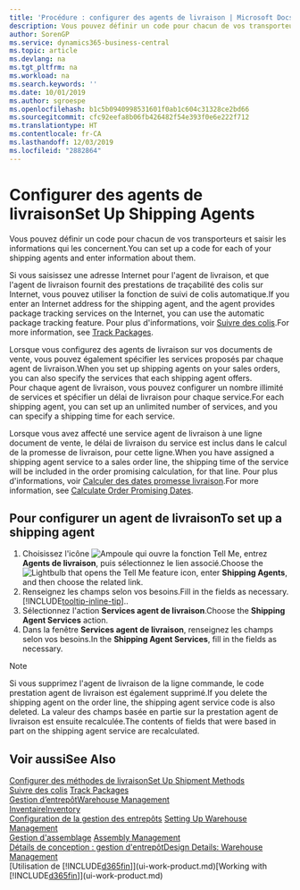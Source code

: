 ```yaml
---
title: 'Procédure : configurer des agents de livraison | Microsoft Docs'
description: Vous pouvez définir un code pour chacun de vos transporteurs et saisir les informations qui les concernent.
author: SorenGP
ms.service: dynamics365-business-central
ms.topic: article
ms.devlang: na
ms.tgt_pltfrm: na
ms.workload: na
ms.search.keywords: ''
ms.date: 10/01/2019
ms.author: sgroespe
ms.openlocfilehash: b1c5b0940998531601f0ab1c604c31328ce2bd66
ms.sourcegitcommit: cfc92eefa8b06fb426482f54e393f0e6e222f712
ms.translationtype: HT
ms.contentlocale: fr-CA
ms.lasthandoff: 12/03/2019
ms.locfileid: "2882864"
---
```

# <a name="set-up-shipping-agents"></a><span data-ttu-id="136f1-103">Configurer des agents de livraison</span><span class="sxs-lookup"><span data-stu-id="136f1-103">Set Up Shipping Agents</span></span>
<span data-ttu-id="136f1-104">Vous pouvez définir un code pour chacun de vos transporteurs et saisir les informations qui les concernent.</span><span class="sxs-lookup"><span data-stu-id="136f1-104">You can set up a code for each of your shipping agents and enter information about them.</span></span>  

<span data-ttu-id="136f1-105">Si vous saisissez une adresse Internet pour l'agent de livraison, et que l'agent de livraison fournit des prestations de traçabilité des colis sur Internet, vous pouvez utiliser la fonction de suivi de colis automatique.</span><span class="sxs-lookup"><span data-stu-id="136f1-105">If you enter an Internet address for the shipping agent, and the agent provides package tracking services on the Internet, you can use the automatic package tracking feature.</span></span> <span data-ttu-id="136f1-106">Pour plus d'informations, voir [Suivre des colis](sales-how-track-packages.md).</span><span class="sxs-lookup"><span data-stu-id="136f1-106">For more information, see [Track Packages](sales-how-track-packages.md).</span></span>

<span data-ttu-id="136f1-107">Lorsque vous configurez des agents de livraison sur vos documents de vente, vous pouvez également spécifier les services proposés par chaque agent de livraison.</span><span class="sxs-lookup"><span data-stu-id="136f1-107">When you set up shipping agents on your sales orders, you can also specify the services that each shipping agent offers.</span></span>  
<span data-ttu-id="136f1-108">Pour chaque agent de livraison, vous pouvez configurer un nombre illimité de services et spécifier un délai de livraison pour chaque service.</span><span class="sxs-lookup"><span data-stu-id="136f1-108">For each shipping agent, you can set up an unlimited number of services, and you can specify a shipping time for each service.</span></span>  

<span data-ttu-id="136f1-109">Lorsque vous avez affecté une service agent de livraison à une ligne document de vente, le délai de livraison du service est inclus dans le calcul de la promesse de livraison, pour cette ligne.</span><span class="sxs-lookup"><span data-stu-id="136f1-109">When you have assigned a shipping agent service to a sales order line, the shipping time of the service will be included in the order promising calculation, for that line.</span></span> <span data-ttu-id="136f1-110">Pour plus d'informations, voir [Calculer des dates promesse livraison](sales-how-to-calculate-order-promising-dates.md).</span><span class="sxs-lookup"><span data-stu-id="136f1-110">For more information, see [Calculate Order Promising Dates](sales-how-to-calculate-order-promising-dates.md).</span></span>

## <a name="to-set-up-a-shipping-agent"></a><span data-ttu-id="136f1-111">Pour configurer un agent de livraison</span><span class="sxs-lookup"><span data-stu-id="136f1-111">To set up a shipping agent</span></span>  
1.  <span data-ttu-id="136f1-112">Choisissez l'icône ![Ampoule qui ouvre la fonction Tell Me](media/ui-search/search_small.png "Dites-moi ce que vous voulez faire"), entrez **Agents de livraison**, puis sélectionnez le lien associé.</span><span class="sxs-lookup"><span data-stu-id="136f1-112">Choose the ![Lightbulb that opens the Tell Me feature](media/ui-search/search_small.png "Tell me what you want to do") icon, enter **Shipping Agents**, and then choose the related link.</span></span>  
2.  <span data-ttu-id="136f1-113">Renseignez les champs selon vos besoins.</span><span class="sxs-lookup"><span data-stu-id="136f1-113">Fill in the fields as necessary.</span></span> [!INCLUDE[tooltip-inline-tip](includes/tooltip-inline-tip_md.md)]<span data-ttu-id="136f1-114">.</span><span class="sxs-lookup"><span data-stu-id="136f1-114">.</span></span>  
3.  <span data-ttu-id="136f1-115">Sélectionnez l'action **Services agent de livraison**.</span><span class="sxs-lookup"><span data-stu-id="136f1-115">Choose the **Shipping Agent Services** action.</span></span>
4. <span data-ttu-id="136f1-116">Dans la fenêtre **Services agent de livraison**, renseignez les champs selon vos besoins.</span><span class="sxs-lookup"><span data-stu-id="136f1-116">In the **Shipping Agent Services**, fill in the fields as necessary.</span></span>

> [!NOTE]  
>  <span data-ttu-id="136f1-117">Si vous supprimez l'agent de livraison de la ligne commande, le code prestation agent de livraison est également supprimé.</span><span class="sxs-lookup"><span data-stu-id="136f1-117">If you delete the shipping agent on the order line, the shipping agent service code is also deleted.</span></span> <span data-ttu-id="136f1-118">La valeur des champs basée en partie sur la prestation agent de livraison est ensuite recalculée.</span><span class="sxs-lookup"><span data-stu-id="136f1-118">The contents of fields that were based in part on the shipping agent service are recalculated.</span></span>  

## <a name="see-also"></a><span data-ttu-id="136f1-119">Voir aussi</span><span class="sxs-lookup"><span data-stu-id="136f1-119">See Also</span></span>
[<span data-ttu-id="136f1-120">Configurer des méthodes de livraison</span><span class="sxs-lookup"><span data-stu-id="136f1-120">Set Up Shipment Methods</span></span>](sales-how-set-up-shipment-methods.md)  
<span data-ttu-id="136f1-121">[Suivre des colis](sales-how-track-packages.md)  </span><span class="sxs-lookup"><span data-stu-id="136f1-121">[Track Packages](sales-how-track-packages.md)  </span></span>  
[<span data-ttu-id="136f1-122">Gestion d’entrepôt</span><span class="sxs-lookup"><span data-stu-id="136f1-122">Warehouse Management</span></span>](warehouse-manage-warehouse.md)  
[<span data-ttu-id="136f1-123">Inventaire</span><span class="sxs-lookup"><span data-stu-id="136f1-123">Inventory</span></span>](inventory-manage-inventory.md)  
<span data-ttu-id="136f1-124">[Configuration de la gestion des entrepôts](warehouse-setup-warehouse.md)   </span><span class="sxs-lookup"><span data-stu-id="136f1-124">[Setting Up Warehouse Management](warehouse-setup-warehouse.md)   </span></span>  
<span data-ttu-id="136f1-125">[Gestion d'assemblage](assembly-assemble-items.md)  </span><span class="sxs-lookup"><span data-stu-id="136f1-125">[Assembly Management](assembly-assemble-items.md)  </span></span>  
[<span data-ttu-id="136f1-126">Détails de conception : gestion d'entrepôt</span><span class="sxs-lookup"><span data-stu-id="136f1-126">Design Details: Warehouse Management</span></span>](design-details-warehouse-management.md)  
<span data-ttu-id="136f1-127">[Utilisation de [!INCLUDE[d365fin](includes/d365fin_md.md)]](ui-work-product.md)</span><span class="sxs-lookup"><span data-stu-id="136f1-127">[Working with [!INCLUDE[d365fin](includes/d365fin_md.md)]](ui-work-product.md)</span></span>  
